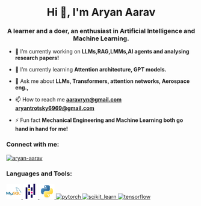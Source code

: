<h1 align="center">Hi 👋, I'm Aryan Aarav</h1>
<h3 align="center">A learner and a doer, an enthusiast in Artificial Intelligence and Machine Learning.</h3>

- 🔭 I’m currently working on **LLMs,RAG,LMMs,AI agents and analysing research papers!**

- 🌱 I’m currently learning **Attention architecture, GPT models.**

- 💬 Ask me about **LLMs, Transformers, attention networks, Aerospace eng.,**

- 📫 How to reach me **aaravryn@gmail.com**
**aryantrotsky6969@gmail.com**

- ⚡ Fun fact **Mechanical Engineering and Machine Learning both go hand in hand for me!**

<h3 align="left">Connect with me:</h3>
<p align="left">
<a href="https://linkedin.com/in/aryan-aarav" target="blank"><img align="center" src="https://raw.githubusercontent.com/rahuldkjain/github-profile-readme-generator/master/src/images/icons/Social/linked-in-alt.svg" alt="aryan-aarav" height="30" width="40" /></a>
</p>

<h3 align="left">Languages and Tools:</h3>
<p align="left"> <a href="https://www.mysql.com/" target="_blank" rel="noreferrer"> <img src="https://raw.githubusercontent.com/devicons/devicon/master/icons/mysql/mysql-original-wordmark.svg" alt="mysql" width="40" height="40"/> </a> <a href="https://pandas.pydata.org/" target="_blank" rel="noreferrer"> <img src="https://raw.githubusercontent.com/devicons/devicon/2ae2a900d2f041da66e950e4d48052658d850630/icons/pandas/pandas-original.svg" alt="pandas" width="40" height="40"/> </a> <a href="https://www.python.org" target="_blank" rel="noreferrer"> <img src="https://raw.githubusercontent.com/devicons/devicon/master/icons/python/python-original.svg" alt="python" width="40" height="40"/> </a> <a href="https://pytorch.org/" target="_blank" rel="noreferrer"> <img src="https://www.vectorlogo.zone/logos/pytorch/pytorch-icon.svg" alt="pytorch" width="40" height="40"/> </a> <a href="https://scikit-learn.org/" target="_blank" rel="noreferrer"> <img src="https://upload.wikimedia.org/wikipedia/commons/0/05/Scikit_learn_logo_small.svg" alt="scikit_learn" width="40" height="40"/> </a> <a href="https://www.tensorflow.org" target="_blank" rel="noreferrer"> <img src="https://www.vectorlogo.zone/logos/tensorflow/tensorflow-icon.svg" alt="tensorflow" width="40" height="40"/> </a> </p>
